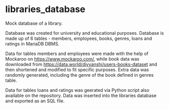 # libraries_database
Mock database of a library.

Database was created for university and educational purposes. Database is made up of 6 tables - members, employees, books, genres, loans and ratings in MariaDB DBMS. 

Data for tables members and employees were made with the help of Mockaroo on https://www.mockaroo.com/, while book data was downloaded from https://data.world/divyanshj/users-books-dataset and then shortened and modified to fit specific purposes. Extra data was randomly generated, including the genre of the book defined in genres table.

Data for tables loans and ratings was geerated via Python script also available on the repository. Data was inserted into the libraries database and exported as an SQL file.
